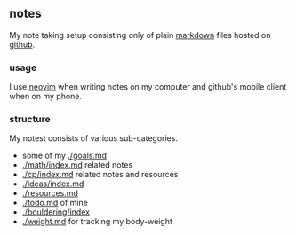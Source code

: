 ## notes

My note taking setup consisting only of plain [markdown](https://en.wikipedia.org/wiki/Markdown) files
hosted on [github](http://github.com/japiirainen/notes).

### usage

I use [neovim](https://neovim.io/) when writing notes on my computer and github's mobile
client when on my phone.

### structure

My notest consists of various sub-categories.

- some of my [./goals.md](./goals.md)
- [./math/index.md](./math/index.md) related notes
- [./cp/index.md](./cp/index.md) related notes and resources
- [./ideas/index.md](./ideas/index.md)
- [./resources.md](./resources.md)
- [./todo.md](./todo.md) of mine
- [./bouldering/index](./bouldering/index.md)
- [./weight.md](./weight.md) for tracking my body-weight
